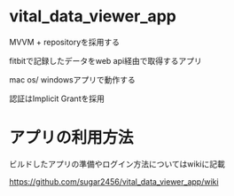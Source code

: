 # vital_data_viewer_app

MVVM + repositoryを採用する

fitbitで記録したデータをweb api経由で取得するアプリ

mac os/ windowsアプリで動作する

認証はImplicit Grantを採用

# アプリの利用方法

ビルドしたアプリの準備やログイン方法についてはwikiに記載

https://github.com/sugar2456/vital_data_viewer_app/wiki
